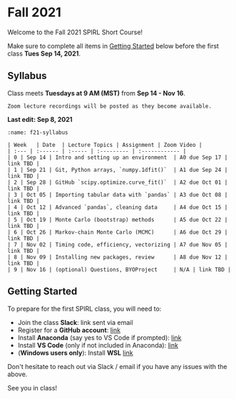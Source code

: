 # Fall 2021

Welcome to the Fall 2021 SPIRL Short Course!

Make sure to complete all items in [Getting Started](#getting-started) below before the first class **Tues Sep 14, 2021**.

## Syllabus

Class meets **Tuesdays at 9 AM (MST)** from **Sep 14 - Nov 16**.

```{note}
Zoom lecture recordings will be posted as they become available.
```

**Last edit: Sep 8, 2021**

```{table} Fall 2021 Syllabus (subject to change during the course)
:name: f21-syllabus

| Week   | Date  | Lecture Topics | Assignment | Zoom Video |
| :--- | :------ | :----- | :--------- | :------------ |
| 0 | Sep 14 | Intro and setting up an environment  | A0 due Sep 17 | link TBD |
| 1 | Sep 21 | Git, Python arrays, `numpy.1dfit()`  | A1 due Sep 24 | link TBD |
| 2 | Sep 28 | GitHub `scipy.optimize.curve_fit()`  | A2 due Oct 01 | link TBD |
| 3 | Oct 05 | Importing tabular data with `pandas` | A3 due Oct 08 | link TBD |
| 4 | Oct 12 | Advanced `pandas`, cleaning data     | A4 due Oct 15 | link TBD |
| 5 | Oct 19 | Monte Carlo (bootstrap) methods      | A5 due Oct 22 | link TBD |
| 6 | Oct 26 | Markov-chain Monte Carlo (MCMC)      | A6 due Oct 29 | link TBD |
| 7 | Nov 02 | Timing code, efficiency, vectorizing | A7 due Nov 05 | link TBD |
| 8 | Nov 09 | Installing new packages, review      | A8 due Nov 12 | link TBD |
| 9 | Nov 16 | (optional) Questions, BYOProject     | N/A | link TBD |
```

## Getting Started

To prepare for the first SPIRL class, you will need to:

- Join the class **Slack**: link sent via email
- Register for a **GitHub account**: [link](https://github.com/signup)
- Install **Anaconda** (say yes to VS Code if prompted): [link](https://www.anaconda.com/products/individual-d)
- Install **VS Code** (only if not included in Anaconda): [link](https://code.visualstudio.com/download)
- (**Windows users only**): Install **WSL** [link](https://docs.microsoft.com/en-us/windows/wsl/install-win10)

Don't hesitate to reach out via Slack / email if you have any issues with the above.

See you in class!
